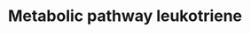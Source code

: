 ---
annotations:
- id: PW:0000464
  parent: classic metabolic pathway
  type: Pathway Ontology
  value: leukotriene metabolic pathway
authors:
- PeterSwanenberg
- Andra
description: Overview of the leukotrienes biosynthesis and metabolism. Leukotrienes
  are a group of biologically active lipid mediators who are derived pre-dominantly
  from arachidonic acid via the 5-lipoxygensea pathways. They pathways splits up into
  two parts, one include cysteinyl leukotrienes (LTC4, LTD4 and LTE4), and second
  contains LTB4.   The three disorders in the biosynthesis and metabolism of leukotrienes
  are caused by hereditary primary defects in enzyme and are indicated with a light
  red color. The clinical presentation of LTC4 synthase deficiency includes muscular
  hypotonia, psychomotor retardation, microcephaly and failure to thrive. The other
  two defects gamma-glutamyl transpeptidase deficiency and membrane-bound dipeptidase
  deficiency, have been less well studied.  This pathway was inspired by Chapter 41
  of the book of Blau (ISBN 3642403360 (978-3642403361)).
last-edited: 2022-02-23
organisms:
- Homo sapiens
redirect_from:
- /index.php/Pathway:WP5171
- /instance/WP5171
revision: null
schema-jsonld:
- '@context': https://schema.org/
  '@id': https://wikipathways.github.io/pathways/WP5171.html
  '@type': Dataset
  creator:
    '@type': Organization
    name: WikiPathways
  description: Overview of the leukotrienes biosynthesis and metabolism. Leukotrienes
    are a group of biologically active lipid mediators who are derived pre-dominantly
    from arachidonic acid via the 5-lipoxygensea pathways. They pathways splits up
    into two parts, one include cysteinyl leukotrienes (LTC4, LTD4 and LTE4), and
    second contains LTB4.   The three disorders in the biosynthesis and metabolism
    of leukotrienes are caused by hereditary primary defects in enzyme and are indicated
    with a light red color. The clinical presentation of LTC4 synthase deficiency
    includes muscular hypotonia, psychomotor retardation, microcephaly and failure
    to thrive. The other two defects gamma-glutamyl transpeptidase deficiency and
    membrane-bound dipeptidase deficiency, have been less well studied.  This pathway
    was inspired by Chapter 41 of the book of Blau (ISBN 3642403360 (978-3642403361)).
  keywords:
  - (C2)-COOH-LTB
  - (C2)-COOH-LTE
  - 12-Oxo-LTB4
  - 16-carboxy-LTB4
  - 16-carboxy-LTE4
  - 18-COOH-LTB4
  - 18-carboxy-LTE4
  - 20-COOH-LTB4
  - 20-carboxy-LTE4
  - 20-hydroxy-LTB4
  - 20-hydroxy-LTE4
  - 20-oxo-LTB4
  - 5-HPETE
  - 5-LO
  - 5-LOAP
  - '</br>BRENDA site:'
  - ABCC1
  - 'Arachidonate epoxygenase / '
  - Arachidonic acid
  - CYP4F3
  - DPEP1
  - DPEP2
  - 'Eicosanoid metabolism via '
  - GGT1
  - GGT5
  - Glutathione
  - LTA4
  - LTA4H
  - LTB4
  - LTC4
  - LTC4S
  - LTD4
  - LTE4
  - N-acetyl-LTE4
  - PTGR1
  - cytochrome P450 monooxygenases pathway
  - epoxide hydrolase
  - found as ALOX5AP
  - https://biocyc.org/META/NEW-IMAGE?type=REACTION&object=LEUKOTRIENE-E4-20-MONOOXYGENASE-RXN
  - https://www.brenda-enzymes.org/enzyme.php?ecno=1.14.13.34#SYSTEMATIC%20NAME
  - leukotriene-E4 20-monooxygenase
  license: CC0
  name: Metabolic pathway leukotriene
seo: CreativeWork
title: Metabolic pathway leukotriene
wpid: WP5171
---